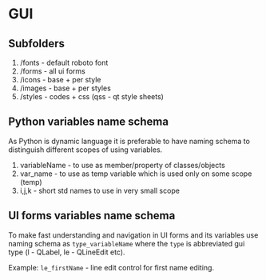# GUI

## Subfolders

1. /fonts - default roboto font
2. /forms - all ui forms
3. /icons - base + per style
4. /images - base + per styles
5. /styles - codes + css (qss - qt style sheets)

## Python variables name schema

As Python is dynamic language it is preferable to have naming schema
to distinguish different scopes of using variables.

1. variableName - to use as member/property of classes/objects
2. var_name - to use as temp variable which is used only on some scope (temp)
3. i,j,k - short std names to use in very small scope 

## UI forms variables name schema

To make fast understanding and navigation in UI forms and its variables
use naming schema as ```type_variableName``` where the ```type``` is
abbreviated gui type (l - QLabel, le - QLineEdit etc).

Example: ```le_firstName``` - line edit control for first name editing.
